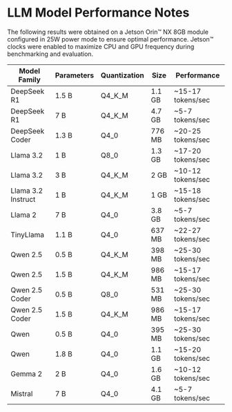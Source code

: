 # LLM Model Performance Notes

The following results were obtained on a Jetson Orin™ NX 8GB module configured in 25W power mode to ensure optimal performance. Jetson™ clocks were enabled to maximize CPU and GPU frequency during benchmarking and evaluation.

| Model Family       | Parameters | Quantization | Size   | Performance       |
|--------------------|------------|--------------|--------|-------------------|
| DeepSeek R1        | 1.5 B      | Q4_K_M | 1.1 GB | ~15-17 tokens/sec |
| DeepSeek R1        | 7 B        | Q4_K_M | 4.7 GB | ~5-7 tokens/sec   |
| DeepSeek Coder | 1.3 B      | Q4_0 | 776 MB | ~20-25 tokens/sec |
| Llama 3.2          | 1 B        | Q8_0 | 1.3 GB | ~17-20 tokens/sec |
| Llama 3.2          | 3 B        | Q4_K_M | 2 GB   | ~10-12 tokens/sec |
| Llama 3.2 Instruct | 1 B | Q4_K_M | 1 GB   | ~15-18 tokens/sec |
| Llama 2            | 7 B        | Q4_0 | 3.8 GB | ~5-7 tokens/sec   |
| TinyLlama          | 1.1 B      | Q4_0 | 637 MB | ~22-27 tokens/sec |
| Qwen 2.5           | 0.5 B      | Q4_K_M | 398 MB | ~25-30 tokens/sec |
| Qwen 2.5           | 1.5 B      | Q4_K_M | 986 MB | ~15-17 tokens/sec |
| Qwen 2.5 Coder | 0.5 B      | Q8_0 | 531 MB | ~25-30 tokens/sec |
| Qwen 2.5 Coder | 1.5 B      | Q4_K_M | 986 MB | ~15-17 tokens/sec |
| Qwen               | 0.5 B      | Q4_0 | 395 MB | ~25-30 tokens/sec |
| Qwen               | 1.8 B      | Q4_0 | 1.1 GB | ~15-20 tokens/sec |
| Gemma 2            | 2 B        | Q4_0 | 1.6 GB | ~10-12 tokens/sec |
| Mistral            | 7 B        | Q4_0 | 4.1 GB | ~5-7 tokens/sec   |

